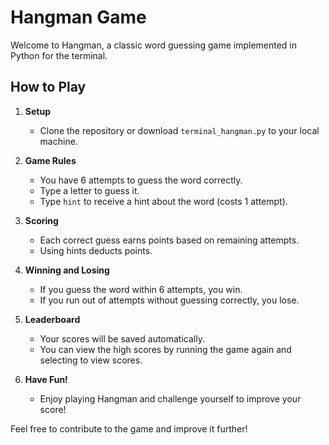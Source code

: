 # Hangman Game

Welcome to Hangman, a classic word guessing game implemented in Python for the terminal.

## How to Play

1. **Setup**
   - Clone the repository or download `terminal_hangman.py` to your local machine.

2. **Game Rules**
   - You have 6 attempts to guess the word correctly.
   - Type a letter to guess it.
   - Type `hint` to receive a hint about the word (costs 1 attempt).

3. **Scoring**
   - Each correct guess earns points based on remaining attempts.
   - Using hints deducts points.

4. **Winning and Losing**
   - If you guess the word within 6 attempts, you win.
   - If you run out of attempts without guessing correctly, you lose.

5. **Leaderboard**
   - Your scores will be saved automatically.
   - You can view the high scores by running the game again and selecting to view scores.

6. **Have Fun!**
   - Enjoy playing Hangman and challenge yourself to improve your score!


Feel free to contribute to the game and improve it further!

